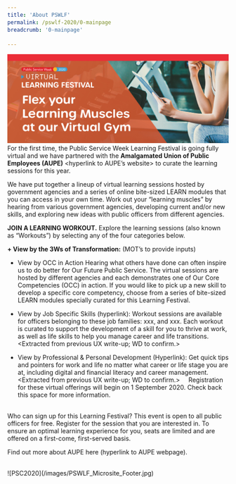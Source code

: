 ```yaml
---
title: 'About PSWLF'
permalink: /pswlf-2020/0-mainpage
breadcrumb: '0-mainpage'

---
```

![PSC2020](/images/PSWLF_Microsite_Banner.jpg)
<br> For the first time, the Public Service Week Learning Festival is going fully virtual and we have partnered with the <b>Amalgamated Union of Public Employees (AUPE)</b> <hyperlink to AUPE’s website> to curate the learning sessions for this year.

We have put together a lineup of virtual learning sessions hosted by government agencies and a series of online bite-sized LEARN modules that you can access in your own time. Work out your “learning muscles” by hearing from various government agencies, developing current and/or new skills, and exploring new ideas with public officers from different agencies.

<b>JOIN A LEARNING WORKOUT.</b>
Explore the learning sessions (also known as “Workouts”) by selecting any of the four categories below.

<b>+ View by the 3Ws of Transformation:</b> (MOT’s to provide inputs)

+ View by OCC in Action <Hyperlink>
Hearing what others have done can often inspire us to do better for Our Future Public Service. The virtual sessions are hosted by different agencies and each demonstrates one of Our Core Competencies (OCC) in action. If you would like to pick up a new skill to develop a specific core competency, choose from a series of bite-sized LEARN modules specially curated for this Learning Festival.
  
+ View by Job Specific Skills (hyperlink):
Workout sessions are available for officers belonging to these job families: xxx, and xxx. Each workout is curated to support the development of a skill for you to thrive at work, as well as life skills to help you manage career and life transitions. <Extracted from previous UX write-up; WD to confirm.>

+ View by Professional & Personal Development (Hyperlink):
Get quick tips and pointers for work and life no matter what career or life stage you are at, including digital and financial literacy and career management. <Extracted from previous UX write-up; WD to confirm.>
  
  
Registration for these virtual offerings will begin on 1 September 2020. Check back this space for more information.

<br>
Who can sign up for this Learning Festival?
This event is open to all public officers for free. Register for the session that you are interested in. To ensure an optimal learning experience for you, seats are limited and are offered on a first-come, first-served basis.

Find out more about AUPE here (hyperlink to AUPE webpage).

<br>
![PSC2020](/images/PSWLF_Microsite_Footer.jpg)
